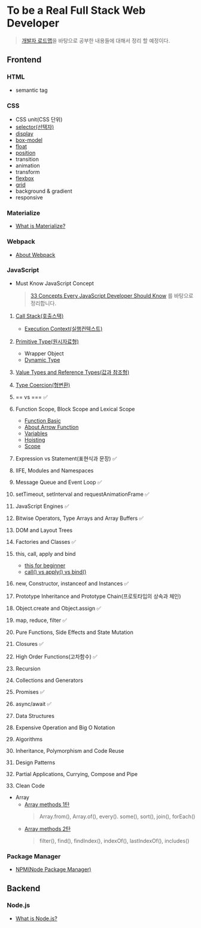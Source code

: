 # To be a Real Full Stack Web Developer

> [개발자 로드맵](https://github.com/kamranahmedse/developer-roadmap)을 바탕으로 공부한 내용들에 대해서 정리 할 예정이다.

## Frontend

### HTML

-   semantic tag

### CSS

-   CSS unit(CSS 단위)
-   [selector(선택자)](css/selector.md)
-   [display](css/display.md)
-   [box-model](css/boxmodel.md)
-   [float](css/float.md)
-   [position](css/position.md)
-   transition
-   animation
-   transform
-   [flexbox](css/flexbox.md)
-   [grid](css/grid.md)
-   background & gradient
-   responsive

### Materialize

-   [What is Materialize?](materialize/what-is-materialize.md)

### Webpack

-   [About Webpack](webpack/webpack.md)

### JavaScript

-   Must Know JavaScript Concept
    > [33 Concepts Every JavaScript Developer Should Know](https://github.com/jjanmo/33-js-concepts) 를 바탕으로 정리합니다.

1. [Call Stack(호출스택)](javascript/33Concepts/callstack.md)

    - [Execution Context(실행컨텍스트)](javascript/33Concepts/execution-context.md)

2. [Primitive Type(원시자료형)](javascript/33Concepts/primitivetype.md)

    - Wrapper Object
    - [Dynamic Type](javascript/33Concepts/dynamicType.md)

3. [Value Types and Reference Types(값과 참조형)](javascript/33Concepts/valueType-vs-referenceType.md)
4. [Type Coercion(형변환)](javascript/33Concepts/coercion.md)
5. == vs === ✅
6. Function Scope, Block Scope and Lexical Scope

    - [Function Basic](javascript/33Concepts/function_basic.md)
    - [About Arrow Function](javascript/33Concepts/arrowfunction.md)
    - [Variables](javascript/33Concepts/variables.md)
    - [Hoisting](javascript/33Concepts/hoisting.md)
    - [Scope](javascript/33Concepts/scope.md)

7. Expression vs Statement(표현식과 문장) ✅
8. IIFE, Modules and Namespaces
9. Message Queue and Event Loop ✅
10. setTimeout, setInterval and requestAnimationFrame ✅
11. JavaScript Engines ✅
12. Bitwise Operators, Type Arrays and Array Buffers ✅
13. DOM and Layout Trees
14. Factories and Classes ✅
15. this, call, apply and bind
    - [this for beginner](javascript/33Concepts/this.md)
    - [call() vs apply() vs bind()](javascript/33Concepts/call_apply_bind.md)
16. new, Constructor, instanceof and Instances ✅
17. Prototype Inheritance and Prototype Chain(프로토타입의 상속과 체인)
18. Object.create and Object.assign ✅
19. map, reduce, filter ✅
20. Pure Functions, Side Effects and State Mutation
21. Closures ✅
22. High Order Functions(고차함수) ✅
23. Recursion
24. Collections and Generators
25. Promises ✅
26. async/await ✅
27. Data Structures
28. Expensive Operation and Big O Notation
29. Algorithms
30. Inheritance, Polymorphism and Code Reuse
31. Design Patterns
32. Partial Applications, Currying, Compose and Pipe
33. Clean Code

-   Array
    -   [Array methods 1탄](javascript/array/arrayMethod1.md)
        > Array.from(), Array.of(), every(). some(), sort(), join(), forEach()
    -   [Array methods 2탄](javascript/array/arrayMethod2.md)
        > filter(), find(), findIndex(), indexOf(), lastIndexOf(), includes()

### Package Manager

-   [NPM(Node Package Manager)](package-manager/NPM.md)

## Backend

### Node.js

-   [What is Node.js?](node/what-is-node.md)
